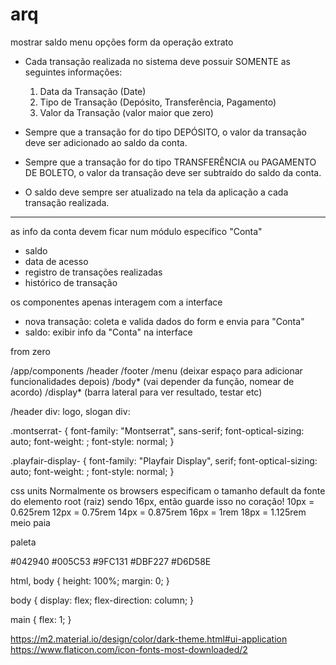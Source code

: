 # arq

mostrar saldo
menu opções
form da operação
extrato

- Cada transação realizada no sistema deve possuir SOMENTE as seguintes informações:

  1. Data da Transação (Date)
  2. Tipo de Transação (Depósito, Transferência, Pagamento)
  3. Valor da Transação (valor maior que zero)

- Sempre que a transação for do tipo DEPÓSITO, o valor da transação deve ser adicionado ao saldo da conta.
- Sempre que a transação for do tipo TRANSFERÊNCIA ou PAGAMENTO DE BOLETO, o valor da transação deve ser subtraído do saldo da conta.
- O saldo deve sempre ser atualizado na tela da aplicação a cada transação realizada.

---

as info da conta devem ficar num módulo específico "Conta"

- saldo
- data de acesso
- registro de transações realizadas
- histórico de transação

os componentes apenas interagem com a interface

- nova transação: coleta e valida dados do form e envia para "Conta"
- saldo: exibir info da "Conta" na interface

from zero

/app/components
/header
/footer
/menu (deixar espaço para adicionar funcionalidades depois)
/body* (vai depender da função, nomear de acordo)
/display* (barra lateral para ver resultado, testar etc)

/header
div: logo, slogan
div:

.montserrat-<uniquifier> {
font-family: "Montserrat", sans-serif;
font-optical-sizing: auto;
font-weight: <weight>;
font-style: normal;
}

.playfair-display-<uniquifier> {
font-family: "Playfair Display", serif;
font-optical-sizing: auto;
font-weight: <weight>;
font-style: normal;
}

css units
Normalmente os browsers especificam o tamanho default da fonte do elemento root (raiz) sendo 16px, então guarde isso no coração!
10px = 0.625rem
12px = 0.75rem
14px = 0.875rem
16px = 1rem
18px = 1.125rem
meio paia

paleta

#042940
#005C53
#9FC131
#DBF227
#D6D58E

html, body {
height: 100%;
margin: 0;
}

body {
display: flex;
flex-direction: column;
}

main {
flex: 1;
}

https://m2.material.io/design/color/dark-theme.html#ui-application
https://www.flaticon.com/icon-fonts-most-downloaded/2